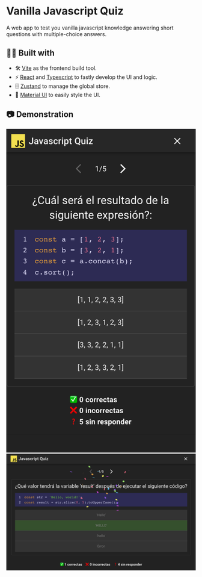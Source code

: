 # Vanilla Javascript Quiz

A web app to test you vanilla javascript knowledge answering short questions with multiple-choice answers.

## 👷‍♂️ Built with

  - 🛠️ [Vite](https://vitejs.dev/) as the frontend build tool.
  - ⚡️ [React](https://react.dev/) and [Typescript](https://www.typescriptlang.org/) to fastly develop the UI and logic.
  - 🗄️ [Zustand](https://zustand-demo.pmnd.rs/) to manage the global store.
  - 🎨 [Material UI](https://mui.com/) to easily style the UI.

## 📷 Demonstration

![img](https://github.com/galobponce/javascript-quiz/blob/main/.github/images/mobile.png)
![img](https://github.com/galobponce/javascript-quiz/blob/main/.github/images/desktop-win.png)
